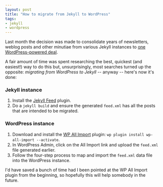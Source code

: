 ```yaml
---
layout: post
title: "How to migrate from Jekyll to WordPress"
tags:
- jekyll
- wordpress
---
```


Last month the decision was made to consolidate years of newsletters, weblog
posts and other minutiae from various Jekyll instances to [one WordPress-powered
deal](https://zzmag.org).

A fair amount of time was spent researching the best, quickest (and easiest!)
way to do this but, unsurprisingly, most searches turned up the opposite:
_migrating from WordPress to Jekyll_ -- anyway -- here's now it's done:

### Jekyll instance

1. Install the [Jekyll Feed](https://github.com/jekyll/jekyll-feed) plugin.
2. Do a `jekyll build` and ensure the generated `feed.xml` has all the posts
   that are intended to be migrated.

### WordPress instance

1. Download and install the [WP All
   Import](https://wordpress.org/plugins/wp-all-import) plugin: `wp plugin
   install wp-all-import --activate`.
2. In WordPress Admin, click on the All Import link and upload the `feed.xml`
   file generated earlier.
3. Follow the four-step process to map and import the `feed.xml` data file into
   the WordPress instance.

I'd have saved a bunch of time had I been pointed at the WP All Import plugin
from the beginning, so hopefully this will help somebody in the future.
